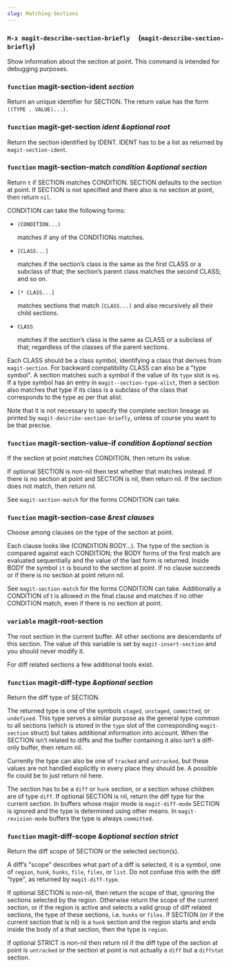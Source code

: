 ```yaml
---
slug: Matching-Sections
---
```


### `M-x magit-describe-section-briefly`     (`magit-describe-section-briefly`)

Show information about the section at point. This command is intended for debugging purposes.

### <span className="tag function">`function`</span> **magit-section-ident** *section*

Return an unique identifier for SECTION. The return value has the form `((TYPE . VALUE)...)`.

### <span className="tag function">`function`</span> **magit-get-section** *ident \&optional root*

Return the section identified by IDENT. IDENT has to be a list as returned by `magit-section-ident`.

### <span className="tag function">`function`</span> **magit-section-match** *condition \&optional section*

Return `t` if SECTION matches CONDITION. SECTION defaults to the section at point. If SECTION is not specified and there also is no section at point, then return `nil`.

CONDITION can take the following forms:

*   `(CONDITION...)`

    matches if any of the CONDITIONs matches.

*   `[CLASS...]`

    matches if the section’s class is the same as the first CLASS or a subclass of that; the section’s parent class matches the second CLASS; and so on.

*   `[* CLASS...]`

    matches sections that match `[CLASS...]` and also recursively all their child sections.

*   `CLASS`

    matches if the section’s class is the same as CLASS or a subclass of that; regardless of the classes of the parent sections.

Each CLASS should be a class symbol, identifying a class that derives from `magit-section`. For backward compatibility CLASS can also be a "type symbol". A section matches such a symbol if the value of its `type` slot is `eq`. If a type symbol has an entry in `magit--section-type-alist`, then a section also matches that type if its class is a subclass of the class that corresponds to the type as per that alist.

Note that it is not necessary to specify the complete section lineage as printed by `magit-describe-section-briefly`, unless of course you want to be that precise.

### <span className="tag function">`function`</span> **magit-section-value-if** *condition \&optional section*

If the section at point matches CONDITION, then return its value.

If optional SECTION is non-nil then test whether that matches instead. If there is no section at point and SECTION is nil, then return nil. If the section does not match, then return nil.

See `magit-section-match` for the forms CONDITION can take.

### <span className="tag function">`function`</span> **magit-section-case** *\&rest clauses*

Choose among clauses on the type of the section at point.

Each clause looks like (CONDITION BODY…). The type of the section is compared against each CONDITION; the BODY forms of the first match are evaluated sequentially and the value of the last form is returned. Inside BODY the symbol `it` is bound to the section at point. If no clause succeeds or if there is no section at point return nil.

See `magit-section-match` for the forms CONDITION can take. Additionally a CONDITION of t is allowed in the final clause and matches if no other CONDITION match, even if there is no section at point.

### <span className="tag variable">`variable`</span> **magit-root-section**

The root section in the current buffer. All other sections are descendants of this section. The value of this variable is set by `magit-insert-section` and you should never modify it.

For diff related sections a few additional tools exist.

### <span className="tag function">`function`</span> **magit-diff-type** *\&optional section*

Return the diff type of SECTION.

The returned type is one of the symbols `staged`, `unstaged`, `committed`, or `undefined`. This type serves a similar purpose as the general type common to all sections (which is stored in the `type` slot of the corresponding `magit-section` struct) but takes additional information into account. When the SECTION isn’t related to diffs and the buffer containing it also isn’t a diff-only buffer, then return nil.

Currently the type can also be one of `tracked` and `untracked`, but these values are not handled explicitly in every place they should be. A possible fix could be to just return nil here.

The section has to be a `diff` or `hunk` section, or a section whose children are of type `diff`. If optional SECTION is nil, return the diff type for the current section. In buffers whose major mode is `magit-diff-mode` SECTION is ignored and the type is determined using other means. In `magit-revision-mode` buffers the type is always `committed`.

### <span className="tag function">`function`</span> **magit-diff-scope** *\&optional section strict*

Return the diff scope of SECTION or the selected section(s).

A diff’s "scope" describes what part of a diff is selected, it is a symbol, one of `region`, `hunk`, `hunks`, `file`, `files`, or `list`. Do not confuse this with the diff "type", as returned by `magit-diff-type`.

If optional SECTION is non-nil, then return the scope of that, ignoring the sections selected by the region. Otherwise return the scope of the current section, or if the region is active and selects a valid group of diff related sections, the type of these sections, i.e. `hunks` or `files`. If SECTION (or if the current section that is nil) is a `hunk` section and the region starts and ends inside the body of a that section, then the type is `region`.

If optional STRICT is non-nil then return nil if the diff type of the section at point is `untracked` or the section at point is not actually a `diff` but a `diffstat` section.
